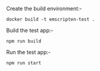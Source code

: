 Create the build environment:-

`docker build -t emscripten-test .`

Build the test app:-

`npm run build`

Run the test app:-

`npm run start`